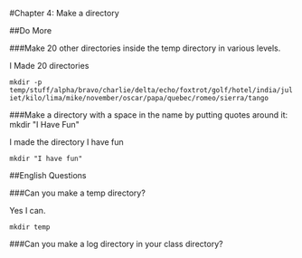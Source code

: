 #Chapter 4: Make a directory

##Do More

###Make 20 other directories inside the temp directory in various levels.

I Made 20 directories

`mkdir -p temp/stuff/alpha/bravo/charlie/delta/echo/foxtrot/golf/hotel/india/juliet/kilo/lima/mike/november/oscar/papa/quebec/romeo/sierra/tango`

###Make a directory with a space in the name by putting quotes around it: mkdir "I Have Fun"

I made the directory I have fun

`mkdir "I have fun"`

##English Questions

###Can you make a temp directory?

Yes I can.

`mkdir temp`

###Can you make a log directory in your class directory?


